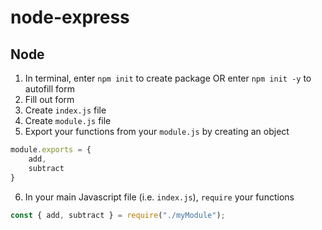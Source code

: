 # node-express
## Node

1. In terminal, enter `npm init` to create package OR enter `npm init -y` to autofill form
2. Fill out form
3. Create `index.js` file
4. Create `module.js` file
5. Export your functions from your `module.js` by creating an object
```js
module.exports = {
    add,
    subtract
}
```
6. In your main Javascript file (i.e. `index.js`), `require` your functions
```js
const { add, subtract } = require("./myModule");
```
